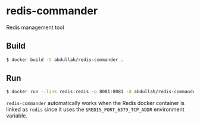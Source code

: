 # redis-commander

Redis management tool

## Build

```sh
$ docker build -t abdullah/redis-commander .
```

## Run

```sh
$ docker run --link redis:redis -p 8081:8081 -d abdullah/redis-commander
```

`redis-commander` automatically works when the Redis docker container is linked as `redis` since it uses the `$REDIS_PORT_6379_TCP_ADDR` environment variable.